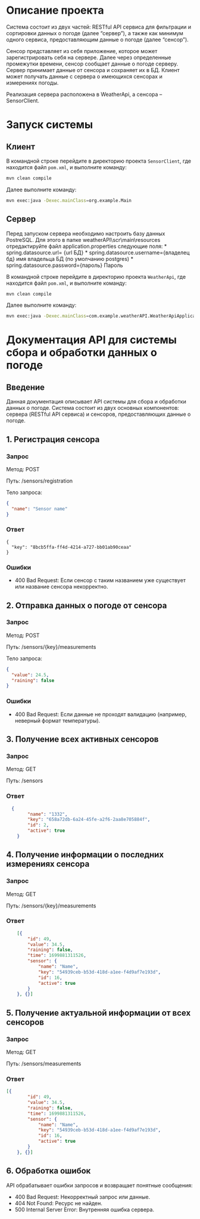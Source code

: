 # Описание проекта

Система  состоит  из  двух  частей:  RESTful  API  сервиса  для  фильтрации  и сортировки  данных  о  погоде  (далее  “сервер”),  а  также  как  минимум  одного сервиса, предоставляющим  данные  о  погоде  (далее  “сенсор”).

Сенсор  представляет  из  себя  приложение,  которое  может  зарегистрировать  себя 
на  сервере.  Далее  через  определенные  промежутки  времени,  сенсор  сообщает 
данные  о  погоде  серверу.  Сервер  принимает  данные  от  сенсора  и  сохраняет  их  в БД.  Клиент  может  получать  данные  с  сервера  о  имеющихся  сенсорах  и  измерениях погоды.

Реализация сервера расположена в WeatherApi, а сенсора – SensorClient.

# Запуск системы

## Клиент

В командной строке перейдите в директорию проекта `SensorClient`, где находится файл `pom.xml`, и выполните команду:

```bash
mvn clean compile
```

Далее выполните команду:

```bash
mvn exec:java -Dexec.mainClass=org.example.Main
```

## Сервер

Перед запуском сервера необходимо настроить базу данных PostreSQL. Для этого в папке weatherAPI\scr\main\resources отредактируйте файл application.properties следующие поля:
	* spring.datasource.url= {url БД}
	* spring.datasource.username={владелец бд} имя владельца БД (по умолчанию postgres)
	* spring.datasource.password={пароль} Пароль



В командной строке перейдите в директорию проекта `WeatherApi`, где находится файл `pom.xml`, и выполните команду:

```bash
mvn clean compile
```

Далее выполните команду:

```bash
mvn exec:java -Dexec.mainClass=com.example.weatherAPI.WeatherApiApplication
```

# Документация API для системы сбора и обработки данных о погоде

## Введение

Данная документация описывает API системы для сбора и обработки данных о погоде. Система состоит из двух основных компонентов: сервера (RESTful API сервиса) и сенсоров, предоставляющих данные о погоде.

## 1. Регистрация сенсора

### Запрос

Метод: POST

Путь: /sensors/registration

Тело запроса:
```json
{
  "name": "Sensor name"
}
```
### Ответ
```
{
  "key": "8bcb5ffa-ff4d-4214-a727-bb01ab90ceaa"
}
```
### Ошибки

- 400 Bad Request: Если сенсор с таким названием уже существует или название сенсора некорректно.

## 2. Отправка данных о погоде от сенсора

### Запрос

Метод: POST

Путь: /sensors/{key}/measurements

Тело запроса:
```json
{
  "value": 24.5,
  "raining": false
}
```
### Ошибки

- 400 Bad Request: Если данные не проходят валидацию (например, неверный формат температуры).

## 3. Получение всех активных сенсоров

### Запрос

Метод: GET

Путь: /sensors

### Ответ

```json
  {
		"name": "1332",
		"key": "658a72db-6a24-45fe-a2f6-2aa8e705884f",
		"id": 2,
		"active": true
	}
```

## 4. Получение информации о последних измерениях сенсора

### Запрос

Метод: GET

Путь: /sensors/{key}/measurements

### Ответ
```json
	[{
		"id": 49,
		"value": 34.5,
		"raining": false,
		"time": 1699881311526,
		"sensor": {
			"name": "Name",
			"key": "54939ceb-b53d-418d-a1ee-f4d9af7e193d",
			"id": 16,
			"active": true
		}
	}, {}]
```
## 5. Получение актуальной информации от всех сенсоров

### Запрос

Метод: GET

Путь: /sensors/measurements

### Ответ
```json
[{
		"id": 49,
		"value": 34.5,
		"raining": false,
		"time": 1699881311526,
		"sensor": {
			"name": "Name",
			"key": "54939ceb-b53d-418d-a1ee-f4d9af7e193d",
			"id": 16,
			"active": true
		}
	}, {}]
```
## 6. Обработка ошибок

API обрабатывает ошибки запросов и возвращает понятные сообщения:

- 400 Bad Request: Некорректный запрос или данные.
- 404 Not Found: Ресурс не найден.
- 500 Internal Server Error: Внутренняя ошибка сервера.

